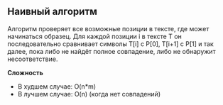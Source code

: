 ## Наивный алгоритм


Алгоритм проверяет все возможные позиции в тексте, где может начинаться образец. Для каждой позиции i в тексте T он последовательно сравнивает символы T[i] с P[0], T[i+1] с P[1] и так далее, пока либо не найдёт полное совпадение, либо не обнаружит несоответствие.

**Сложность**
- В худшем случае: O(n*m)
- В лучшем случае: O(n) (когда нет совпадений)
